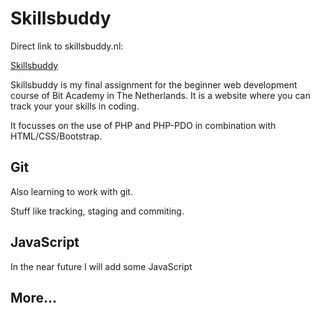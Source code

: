 # Skillsbuddy

Direct link to skillsbuddy.nl: 

[Skillsbuddy](https://skillsbuddy.nl)



Skillsbuddy is my final assignment for the beginner web development course of Bit Academy in The Netherlands.
It is a website where you can track your your skills in coding.

It focusses on the use of PHP and PHP-PDO in combination with HTML/CSS/Bootstrap. 

## Git

Also learning to work with git.

Stuff like tracking, staging and commiting.

## JavaScript

In the near future I will add some JavaScript

## More...
